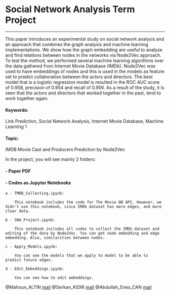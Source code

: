# Social Network Analysis Term Project
------------------------------------------------------------

This paper introduces an experimental study on social network analysis and an approach that combines the graph analysis and machine learning implementations. We show how the graph embedding are useful to analyze and find relations between nodes in the networks via Node2Vec approach. To test the method, we performed several machine learning algorithms over the data gathered from Internet Movie Database (IMDb). Node2Vec was used to have embeddings of nodes and this is used in the models as feature set to predict collaboration between the actors and directors. The best model that is a logistic regression model is resulted in the ROC AUC score of 0.958, precision of 0.954 and recall of 0.956. As a result of the study, it is seen that the actors and directors that worked together in the past, tend to work together again. 

#### Keywords: 
Link Prediction, Social Network Analysis, Internet Movie Database, Machine Learning 1


#### Topic: 
IMDB Movie Cast and Producers Prediction by Node2Vec


In the project, you will see mainly 2 folders:
#### - Paper PDF
#### - Codes as Jupyter Notebooks
	a - TMDB_Collecting.ipynb:
	
		This notebook includes the code for The Movie DB API. However, we didn't use this notebook, since IMDb dataset has more edges, and more clear data. 
	
	b - SNA_Project.ipynb:
	
		This notebook includes all codes to collect the IMDb dataset and editing of the data by Node2Vec. You can get node embedding and edge embedding. Also, similarities between nodes.

	c - Apply_Models.ipynb:
	
		You can see the models that we apply to model to be able to predict future edges.
	
	d - Edit_Embeddings.ipynb:
	
		You can see how to edit embeddings.

@Mahsun_ALTIN [mail](mahsunaltin98@gmail.com)
@Serkan_KIDIR [mail](serkan.kidir@agu.edu.tr)
@Abdullah_Enes_CAN [mail](abdullahenes.can@agu.edu.tr)
